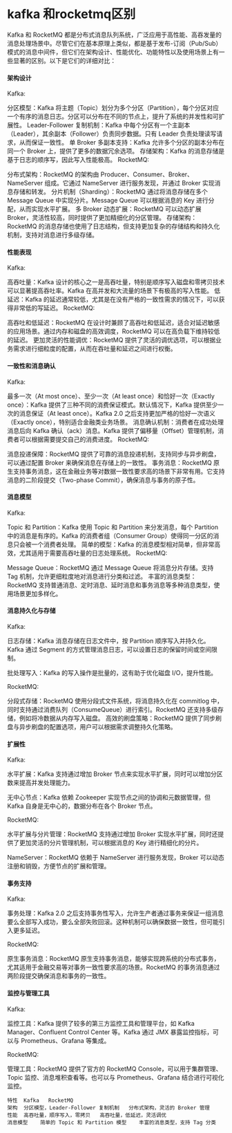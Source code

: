 # kafka 和rocketmq区别
Kafka 和 RocketMQ 都是分布式消息队列系统，广泛应用于高性能、高吞发量的消息处理场景中。尽管它们在基本原理上类似，都是基于发布-订阅（Pub/Sub）模式的消息中间件，但它们在架构设计、性能优化、功能特性以及使用场景上有一些显著的区别。以下是它们的详细对比：

#### 架构设计
   Kafka:

分区模型：Kafka 将主题（Topic）划分为多个分区（Partition），每个分区对应一个有序的消息日志。分区可以分布在不同的节点上，提升了系统的并发性和可扩展性。
Leader-Follower 复制机制：Kafka 中每个分区有一个主副本（Leader），其余副本（Follower）负责同步数据。只有 Leader 负责处理读写请求，从而保证一致性。
单 Broker 多副本支持：Kafka 允许多个分区的副本分布在同一个 Broker 上，提供了更多的数据冗余选项。
存储架构：Kafka 的消息存储是基于日志的顺序写，因此写入性能极高。
RocketMQ:

分布式架构：RocketMQ 的架构由 Producer、Consumer、Broker、NameServer 组成。它通过 NameServer 进行服务发现，并通过 Broker 实现消息存储和转发。
分片机制（Sharding）：RocketMQ 通过将消息存储在多个 Message Queue 中实现分片。Message Queue 可以根据消息的 Key 进行分配，从而实现水平扩展。
多 Broker 动态扩展：RocketMQ 可以动态扩展 Broker，灵活性较高，同时提供了更加精细化的分区管理。
存储架构：RocketMQ 的消息存储也使用了日志结构，但支持更加复杂的存储结构和持久化机制，支持对消息进行多级存储。 
#### 性能表现
   Kafka:

高吞吐量：Kafka 设计的核心之一是高吞吐量，特别是顺序写入磁盘和零拷贝技术可以显著提高吞吐率。Kafka 在高并发和大流量的场景下有极高的写入性能。
低延迟：Kafka 的延迟通常较低，尤其是在没有严格的一致性需求的情况下，可以获得非常低的写延迟。
RocketMQ:

高吞吐和低延迟：RocketMQ 在设计时兼顾了高吞吐和低延迟，适合对延迟敏感的应用场景。通过内存和磁盘的高效调度，RocketMQ 可以在高负载下维持较低的延迟。
更加灵活的性能调优：RocketMQ 提供了灵活的调优选项，可以根据业务需求进行细粒度的配置，从而在吞吐量和延迟之间进行权衡。 
#### 一致性和消息确认
   Kafka:

最多一次（At most once）、至少一次（At least once）和恰好一次（Exactly once）：Kafka 提供了三种不同的消费保证模式。默认情况下，Kafka 提供至少一次的消息保证（At least once）。Kafka 2.0 之后支持更加严格的恰好一次语义（Exactly once），特别适合金融类业务场景。
消息确认机制：消费者在成功处理消息后向 Kafka 确认（ack）消息。Kafka 提供了偏移量（Offset）管理机制，消费者可以根据需要提交自己的消费进度。
RocketMQ:

消息投递保障：RocketMQ 提供了可靠的消息投递机制，支持同步与异步刷盘，可以通过配置 Broker 来确保消息在存储上的一致性。
事务消息：RocketMQ 原生支持事务消息，这在金融业务等对数据一致性要求高的场景下非常有用。它支持消息的二阶段提交（Two-phase Commit），确保消息与事务的原子性。
#### 消息模型
   Kafka:

Topic 和 Partition：Kafka 使用 Topic 和 Partition 来分发消息，每个 Partition 中的消息是有序的。Kafka 的消费者组（Consumer Group）使得同一分区的消息只会被一个消费者处理。
简单的模型：Kafka 的消息模型相对简单，但非常高效，尤其适用于需要高吞吐量的日志处理系统。
RocketMQ:

Message Queue：RocketMQ 通过 Message Queue 将消息分片存储。支持 Tag 机制，允许更细粒度地对消息进行分类和过滤。
丰富的消息类型：RocketMQ 支持普通消息、定时消息、延时消息和事务消息等多种消息类型，使用场景更加多样化。
#### 消息持久化与存储
Kafka:

日志存储：Kafka 消息存储在日志文件中，按 Partition 顺序写入并持久化。Kafka 通过 Segment 的方式管理消息日志，可以设置日志的保留时间或空间限制。

批处理写入：Kafka 的写入操作是批量的，这有助于优化磁盘 I/O，提升性能。

RocketMQ:

分段式存储：RocketMQ 使用分段式文件系统，将消息持久化在 commitlog 中，同时支持通过消费队列（ConsumeQueue）进行索引。RocketMQ 还支持多级存储，例如将冷数据从内存写入磁盘。
高效的刷盘策略：RocketMQ 提供了同步刷盘与异步刷盘的配置选项，用户可以根据需求调整持久化策略。
#### 扩展性
   Kafka:

水平扩展：Kafka 支持通过增加 Broker 节点来实现水平扩展，同时可以增加分区数来提高并发处理能力。

无中心节点：Kafka 依赖 Zookeeper 实现节点之间的协调和元数据管理，但 Kafka 自身是无中心的，数据分布在各个 Broker 节点。

RocketMQ:

水平扩展与分片管理：RocketMQ 支持通过增加 Broker 实现水平扩展，同时还提供了更加灵活的分片管理机制，可以根据消息的 Key 进行精细化的分片。

NameServer：RocketMQ 依赖于 NameServer 进行服务发现，Broker 可以动态注册和销毁，方便节点的扩展和管理。
#### 事务支持
   Kafka:
   
事务处理：Kafka 2.0 之后支持事务性写入，允许生产者通过事务来保证一组消息要么全部写入成功，要么全部失败回滚。这种机制可以确保数据一致性，但可能引入更多延迟。

   RocketMQ:

   原生事务消息：RocketMQ 原生支持事务消息，能够实现跨系统的分布式事务，尤其适用于金融交易等对事务一致性要求高的场景。RocketMQ 的事务消息通过两阶段提交确保消息和事务的一致性。
#### 监控与管理工具
   Kafka:
   
监控工具：Kafka 提供了较多的第三方监控工具和管理平台，如 Kafka Manager、Confluent Control Center 等。Kafka 通过 JMX 暴露监控指标，可以与 Prometheus、Grafana 等集成。

   RocketMQ:

   管理工具：RocketMQ 提供了官方的 RocketMQ Console，可以用于集群管理、Topic 监控、消息堆积查看等。也可以与 Prometheus、Grafana 结合进行可视化监控。
   
```text
特性	Kafka	RocketMQ
架构	分区模型，Leader-Follower 复制机制	分布式架构，灵活的 Broker 管理
性能	高吞吐量，顺序写入，零拷贝	高吞吐量，低延迟，灵活调优
消息模型	简单的 Topic 和 Partition 模型	丰富的消息类型，支持 Tag 分类
```